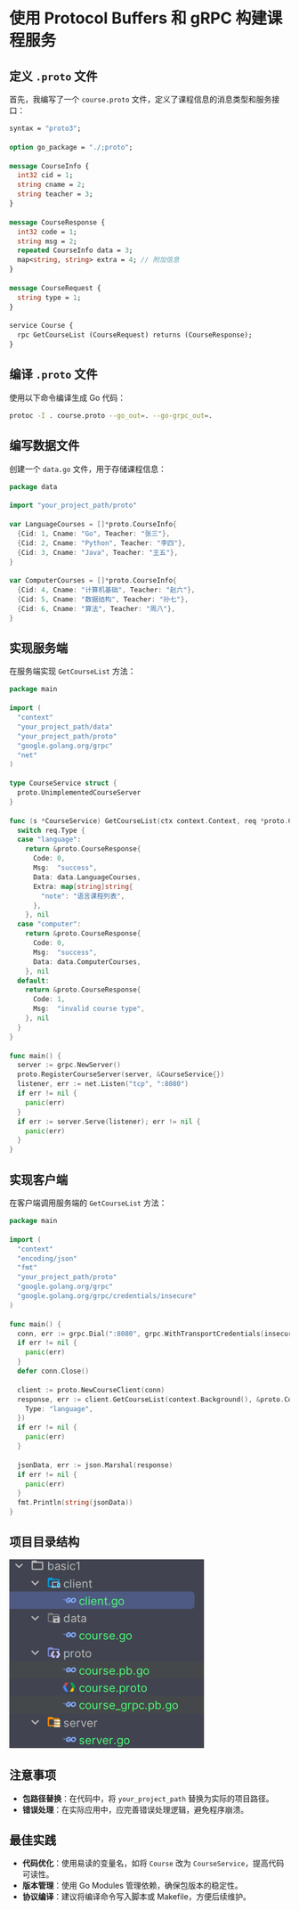 # 使用 Protocol Buffers 和 gRPC 构建课程服务

## 定义 `.proto` 文件

首先，我编写了一个 `course.proto` 文件，定义了课程信息的消息类型和服务接口：

```protobuf
syntax = "proto3";

option go_package = "./;proto";

message CourseInfo {
  int32 cid = 1;
  string cname = 2;
  string teacher = 3;
}

message CourseResponse {
  int32 code = 1;
  string msg = 2;
  repeated CourseInfo data = 3;
  map<string, string> extra = 4; // 附加信息
}

message CourseRequest {
  string type = 1;
}

service Course {
  rpc GetCourseList (CourseRequest) returns (CourseResponse);
}
```

## 编译 `.proto` 文件

使用以下命令编译生成 Go 代码：

```bash
protoc -I . course.proto --go_out=. --go-grpc_out=.
```

## 编写数据文件

创建一个 `data.go` 文件，用于存储课程信息：

```go
package data

import "your_project_path/proto"

var LanguageCourses = []*proto.CourseInfo{
  {Cid: 1, Cname: "Go", Teacher: "张三"},
  {Cid: 2, Cname: "Python", Teacher: "李四"},
  {Cid: 3, Cname: "Java", Teacher: "王五"},
}

var ComputerCourses = []*proto.CourseInfo{
  {Cid: 4, Cname: "计算机基础", Teacher: "赵六"},
  {Cid: 5, Cname: "数据结构", Teacher: "孙七"},
  {Cid: 6, Cname: "算法", Teacher: "周八"},
}
```

## 实现服务端

在服务端实现 `GetCourseList` 方法：

```go
package main

import (
  "context"
  "your_project_path/data"
  "your_project_path/proto"
  "google.golang.org/grpc"
  "net"
)

type CourseService struct {
  proto.UnimplementedCourseServer
}

func (s *CourseService) GetCourseList(ctx context.Context, req *proto.CourseRequest) (*proto.CourseResponse, error) {
  switch req.Type {
  case "language":
    return &proto.CourseResponse{
      Code: 0,
      Msg:  "success",
      Data: data.LanguageCourses,
      Extra: map[string]string{
        "note": "语言课程列表",
      },
    }, nil
  case "computer":
    return &proto.CourseResponse{
      Code: 0,
      Msg:  "success",
      Data: data.ComputerCourses,
    }, nil
  default:
    return &proto.CourseResponse{
      Code: 1,
      Msg:  "invalid course type",
    }, nil
  }
}

func main() {
  server := grpc.NewServer()
  proto.RegisterCourseServer(server, &CourseService{})
  listener, err := net.Listen("tcp", ":8080")
  if err != nil {
    panic(err)
  }
  if err := server.Serve(listener); err != nil {
    panic(err)
  }
}
```

## 实现客户端

在客户端调用服务端的 `GetCourseList` 方法：

```go
package main

import (
  "context"
  "encoding/json"
  "fmt"
  "your_project_path/proto"
  "google.golang.org/grpc"
  "google.golang.org/grpc/credentials/insecure"
)

func main() {
  conn, err := grpc.Dial(":8080", grpc.WithTransportCredentials(insecure.NewCredentials()))
  if err != nil {
    panic(err)
  }
  defer conn.Close()

  client := proto.NewCourseClient(conn)
  response, err := client.GetCourseList(context.Background(), &proto.CourseRequest{
    Type: "language",
  })
  if err != nil {
    panic(err)
  }

  jsonData, err := json.Marshal(response)
  if err != nil {
    panic(err)
  }
  fmt.Println(string(jsonData))
}
```

## 项目目录结构

![项目目录结构](../images/ce1aff9a2ec262a8d2bb632e3c478a81.png)

## 注意事项

- **包路径替换**：在代码中，将 `your_project_path` 替换为实际的项目路径。
- **错误处理**：在实际应用中，应完善错误处理逻辑，避免程序崩溃。

## 最佳实践

- **代码优化**：使用易读的变量名，如将 `Course` 改为 `CourseService`，提高代码可读性。
- **版本管理**：使用 Go Modules 管理依赖，确保包版本的稳定性。
- **协议编译**：建议将编译命令写入脚本或 Makefile，方便后续维护。
